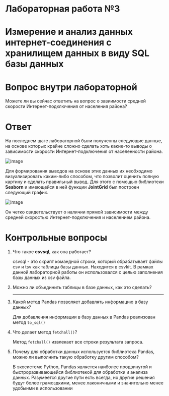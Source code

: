 # Лабораторная работа №3
# Измерение и анализ данных интернет-соединения с хранилищем данных в виду SQL базы данных

# Вопрос внутри лабораторной
Можете ли вы сейчас ответить на вопрос о завиимости средней скорости Интернет-подключения от населения района?

# Ответ
На последнем шаге лабораторной были полученны следующие данные, на основе которых крайне сложно сделать хоть какие-то выводы о зависимости скорости Интернет-подключения от населенности района.  

![image](https://user-images.githubusercontent.com/22594525/114146276-95cb8880-9941-11eb-805b-4dc5d12362a6.png)

Для формирования выводов на основе этих данных их необходимо визуализировать каким-либо способом, что позволит оценить полную картину и сделать правильный вывод. Для этого с помощью библиотеки **Seaborn** и имеющейся в ней функции **JointGrid** был построен следующий график.

![image](https://user-images.githubusercontent.com/22594525/114146874-4cc80400-9942-11eb-9b78-2676086f584e.png)

Он четко свидетельствует о наличии прямой зависимости между средней скоростью Интернет-подключения и населением района.

# Контрольные вопросы
1. Что такое **csvsql**, как она работает?
    
    csvsql - это скрипт командной строки, который обрабатывает файлы csv и tsv как таблицы базы данных. Находится в csvkit.
    В рамках данной лабораторной работы он использовался с целью заполнения базы данных из csv файла.
    
2. Можно ли объединить таблицы в базе данных, как это сделать?

    ---
    
3. Какой метод Pandas позволяет добавлять информацию в базу данных?

    Для добавления информации в базу данных в Pandas реализован метод `to_sql()`
    
4. Что делает метод `fetchall()`?

    Метод `fetchall()` извлекает все строки результата запроса.
    
5. Почему для обработки данных используется библиотека Pandas, можно ли выполнить такую обработку другим способом?

    В экосистеме Python, Pandas является наиболее продвинутой и быстроразвивающейся библиотекой для обработки и анализа данных. Разумеется другие пути есть всегда, но другие решения будут более грамоздкими, менее лаконичными и значительно менее удобынми в использовании
